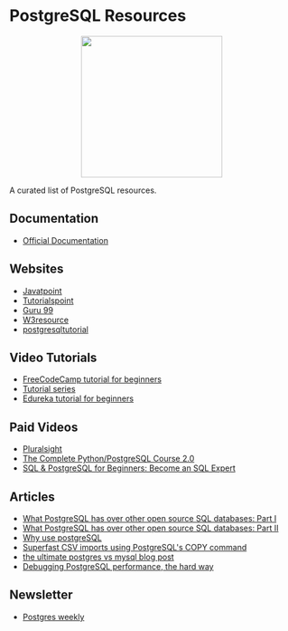 # PostgreSQL Resources

<div align="center">
	<code><img height="250" src="https://www.postgresql.org/media/img/about/press/elephant.png"></code>
</div>

A curated list of PostgreSQL resources.

## Documentation

* [Official Documentation](https://www.postgresql.org/docs/)

## Websites

* [Javatpoint](https://www.javatpoint.com/postgresql-tutorial)
* [Tutorialspoint](https://www.tutorialspoint.com/postgresql/index.htm)
* [Guru 99](https://www.guru99.com/postgresql-tutorial.html)
* [W3resource](https://www.w3resource.com/PostgreSQL/tutorial.php)
* [postgresqltutorial](https://www.postgresqltutorial.com/)

## Video Tutorials

* [FreeCodeCamp tutorial for beginners](https://www.youtube.com/watch?v=qw--VYLpxG4)
* [Tutorial series](https://www.youtube.com/watch?v=jNq5EAb2biY&list=PLk1kxccoEnNEtwGZW-3KAcAlhI_Guwh8x)
* [Edureka tutorial for beginners](https://www.youtube.com/watch?v=-VO7YjQeG6Y)

## Paid Videos

* [Pluralsight](https://www.pluralsight.com/courses/postgresql-getting-started)
* [The Complete Python/PostgreSQL Course 2.0](https://www.udemy.com/course/complete-python-postgresql-database-course/?altsc=781502)
* [SQL & PostgreSQL for Beginners: Become an SQL Expert](https://www.udemy.com/course/sql-and-postgresql-for-beginners/)

## Articles

* [What PostgreSQL has over other open source SQL databases: Part I](https://www.compose.com/articles/what-postgresql-has-over-other-open-source-sql-databases/)
* [What PostgreSQL has over other open source SQL databases: Part II](https://www.compose.com/articles/what-postgresql-has-over-other-open-source-sql-databases-part-ii/)
* [Why use postgreSQL](https://www.craigkerstiens.com/2017/04/30/why-postgres-five-years-later/)
* [Superfast CSV imports using PostgreSQL's COPY command](https://infinum.com/the-capsized-eight/superfast-csv-imports-using-postgresqls-copy)
* [the ultimate postgres vs mysql blog post](https://di.nmfay.com/postgres-vs-mysql)
* [Debugging PostgreSQL performance, the hard way](https://www.justwatch.com/blog/post/debugging-postgresql-performance-the-hard-way/)
 
## Newsletter

* [Postgres weekly](https://postgresweekly.com/)